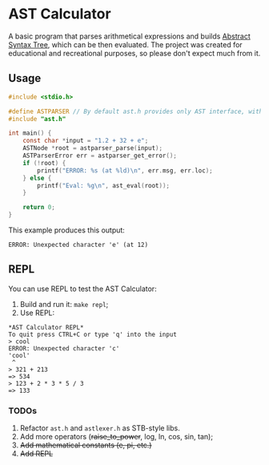 # AST Calculator

A basic program that parses arithmetical expressions and builds [Abstract Syntax Tree](https://en.wikipedia.org/wiki/Abstract_syntax_tree), which can be then evaluated. The project was created for educational and recreational purposes, so please don't expect much from it.

## Usage

```c
#include <stdio.h>

#define ASTPARSER // By default ast.h provides only AST interface, without parsing feature
#include "ast.h"

int main() {
    const char *input = "1.2 + 32 + e";
    ASTNode *root = astparser_parse(input);
    ASTParserError err = astparser_get_error();
    if (!root) {
        printf("ERROR: %s (at %ld)\n", err.msg, err.loc);
    } else {
        printf("Eval: %g\n", ast_eval(root));
    }

    return 0;
}
```
This example produces this output:
```
ERROR: Unexpected character 'e' (at 12)
```

## REPL
You can use REPL to test the AST Calculator:
1. Build and run it: `make repl`;
2. Use REPL:
```
*AST Calculator REPL*
To quit press CTRL+C or type 'q' into the input
> cool
ERROR: Unexpected character 'c'
'cool'
 ^
> 321 + 213
=> 534
> 123 + 2 * 3 * 5 / 3
=> 133
```

### TODOs
1. Refactor `ast.h` and `astlexer.h` as STB-style libs.
2. Add more operators (~~raise_to_power~~, log, ln, cos, sin, tan); 
3. ~~Add mathematical constants (e, pi, etc.)~~
4. ~~Add REPL~~
